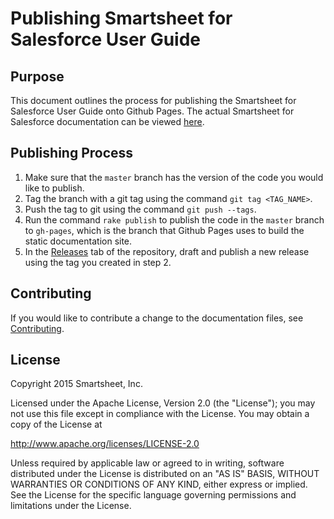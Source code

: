 # Publishing Smartsheet for Salesforce User Guide

## Purpose

This document outlines the process for publishing the Smartsheet for Salesforce User Guide onto Github Pages. The actual Smartsheet for Salesforce documentation can be viewed [here](http://smartsheet-platform.github.io/sfdc-docs). 

## Publishing Process
1. Make sure that the `master` branch has the version of the code you would like to publish. 
2. Tag the branch with a git tag using the command `git tag <TAG_NAME>`.
3. Push the tag to git using the command `git push --tags`. 
4. Run the command `rake publish` to publish the code in the `master` branch to `gh-pages`, which is the branch that Github Pages uses to build the static documentation site. 
5. In the [Releases](https://github.com/smartsheet-platform/sfdc-docs/releases) tab of the repository, draft and publish a new release using the tag you created in step 2. 

## Contributing
If you would like to contribute a change to the documentation files, see [Contributing](CONTRIBUTING.md).

## License

Copyright 2015 Smartsheet, Inc.

Licensed under the Apache License, Version 2.0 (the
"License"); you may not use this file except in compliance
with the License. You may obtain a copy of the License at

http://www.apache.org/licenses/LICENSE-2.0

Unless required by applicable law or agreed to in writing,
software distributed under the License is distributed on an
"AS IS" BASIS, WITHOUT WARRANTIES OR CONDITIONS OF ANY KIND,
either express or implied. See the License for the specific
language governing permissions and limitations under the
License.
